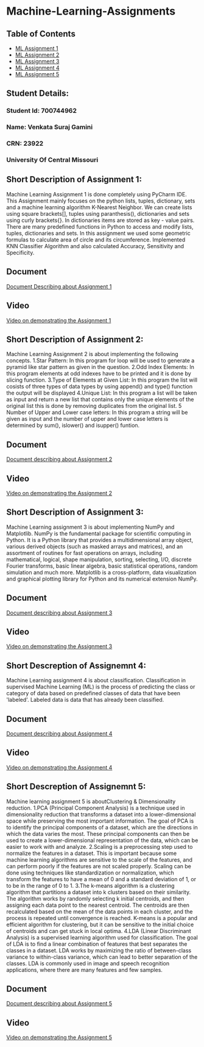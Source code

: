 # Machine-Learning-Assignments
## Table of Contents
- [ML Assignment 1](https://github.com/SurajGamini18/Machine-Learning-Assignments/tree/main/Assignment-1%20src)
- [ML Assignment 2](https://github.com/SurajGamini18/Machine-Learning-Assignments/tree/main/Assignment-%202%20src)
- [ML Assignment 3](https://github.com/SurajGamini18/Machine-Learning-Assignments/tree/main/Assignment%20-3%20src)
- [ML Assignment 4](https://github.com/SurajGamini18/Machine-Learning-Assignments/tree/main/Assignment-4%20src)
- [ML Assignment 5](https://github.com/SurajGamini18/Machine-Learning-Assignments/tree/main/Assignment-%205%20src)
## Student Details:
### Student Id: 700744962
### Name: Venkata Suraj Gamini
### CRN: 23922
### University Of Central Missouri


## Short Description of Assignment 1: 
Machine Learning Assignment 1 is done completely using PyCharm IDE. This Assignment mainly focuses on the python lists, tuples, dictionary, sets and a machine learning algorithm K-Nearest Neighbor. We can create lists using square brackets[], tuples using paranthesis(), dictionaries and sets using curly brackets{}. In dictionaries items are stored as key - value pairs. There are many predefined functions in Python to access and modify lists, tuples, dictionaries and sets. In this assignment we used some geometric formulas to calculate area of circle and its circumference.
Implemented KNN Classifier Algorithm and also calculated Accuracy, Sensitivity and Specificity.

## Document
[Document Describing about Assignment 1](https://docs.google.com/document/d/1gls-qOcyWulHMRlIBIFXydakF2ZlxLXF/edit?usp=share_link&ouid=115006250578410786078&rtpof=true&sd=true)

## Video
[Video on demonstrating the Assignment 1](https://drive.google.com/file/d/1pLA2XbeIBNCw_B_a4mBcUtrrWZtLhiSt/view?usp=share_link) 


## Short Description of Assignment 2:
Machine Learning Assignment 2 is about implementing the following concepts.
  1.Star Pattern: In this program for loop will be used to generate a pyramid like star pattern as given in the question.
  2.Odd Index Elements: In this program elements at odd indexes have to be printed and it is done by slicing function.
  3.Type of Elements at Given List: In this program the list will cosists of three types of data types by using append() and type() function the output will be displayed
  4.Unique List: In this program a list will be taken as input and return a new list that contains only the unique elements of the original list this is done by removing duplicates from the original list.
  5 Number of Upper and Lower case letters: In this program a string will be given as input and the number of upper and lower case letters is determined by sum(), islower() and isupper() funtion.
  
## Document
[Document describing about Assignment 2](https://docs.google.com/document/d/1mJ8Iyplzn8-jGVT8GgT-55vzVA6RsA3E/edit?usp=share_link&ouid=115006250578410786078&rtpof=true&sd=true) 

## Video
[Video on demonstrating the Assignment 2](https://drive.google.com/file/d/1J5P18c89C1jFWtsOnr46dBACyyYvu0T6/view?usp=share_link) 


## Short Description of Assignment 3:
Machine Learning assignment 3 is about implementing NumPy and Matplotlib. NumPy is the fundamental package for scientific computing in Python. It is a Python library that provides a multidimensional array object, various derived objects (such as masked arrays and matrices), and an assortment of routines for fast operations on arrays, including mathematical, logical, shape manipulation, sorting, selecting, I/O, discrete Fourier transforms, basic linear algebra, basic statistical operations, random simulation and much more. Matplotlib is a cross-platform, data visualization and graphical plotting library for Python and its numerical extension NumPy.


## Document
[Document describing about Assignment 3](https://docs.google.com/document/d/16_4ZRhFIYc8j2xhR92ud8VRJXoduls7T/edit?usp=share_link&ouid=115006250578410786078&rtpof=true&sd=true)

## Video
[Video on demonstrating the Assignment 3](https://drive.google.com/file/d/1zvOtCGmY4RmPuZp8DS4FjF0magIFzT1Y/view?usp=share_link)


## Short Descreption of Assignemnt 4:
Machine Learning assignment 4 is about classification. Classification in supervised Machine Learning (ML) is the process of predicting the class or category of data based on predefined classes of data that have been 'labeled'. Labeled data is data that has already been classified.


## Document
[Document describing about Assignment 4](https://docs.google.com/document/d/1dt3tP45_7Y4KjZLXZvRirgOxRBtlC9gi/edit?usp=share_link&ouid=115006250578410786078&rtpof=true&sd=true)

## Video
[Video on demonstrating the Assignment 4](https://drive.google.com/file/d/1wMsarJVLwc2-DJXM_D_wo8HH3q5rlGRH/view?usp=share_link)


## Short Descreption of Assignemnt 5:
Machine learning assignment 5 is aboutClustering & Dimensionality reduction.
1.PCA (Principal Component Analysis) is a technique used in dimensionality reduction that transforms a dataset into a lower-dimensional space while preserving the most important information. The goal of PCA is to identify the principal components of a dataset, which are the directions in which the data varies the most. These principal components can then be used to create a lower-dimensional representation of the data, which can be easier to work with and analyze.
2.Scaling is a preprocessing step used to normalize the features in a dataset. This is important because some machine learning algorithms are sensitive to the scale of the features, and can perform poorly if the features are not scaled properly. Scaling can be done using techniques like standardization or normalization, which transform the features to have a mean of 0 and a standard deviation of 1, or to be in the range of 0 to 1.
3.The k-means algorithm is a clustering algorithm that partitions a dataset into k clusters based on their similarity. The algorithm works by randomly selecting k initial centroids, and then assigning each data point to the nearest centroid. The centroids are then recalculated based on the mean of the data points in each cluster, and the process is repeated until convergence is reached. K-means is a popular and efficient algorithm for clustering, but it can be sensitive to the initial choice of centroids and can get stuck in local optima.
4.LDA (Linear Discriminant Analysis) is a supervised learning algorithm used for classification. The goal of LDA is to find a linear combination of features that best separates the classes in a dataset. LDA works by maximizing the ratio of between-class variance to within-class variance, which can lead to better separation of the classes. LDA is commonly used in image and speech recognition applications, where there are many features and few samples.


## Document
[Document describing about Assignment 5](https://docs.google.com/document/d/1s3rcBhot4_Y15WXhFPlMS4GYI3hl9X6A/edit?usp=share_link&ouid=115006250578410786078&rtpof=true&sd=true)

## Video
[Video on demonstrating the Assignment 5](https://drive.google.com/file/d/1mpISLLq1upC2av_25N8YRLeiyokcErV-/view?usp=share_link)
